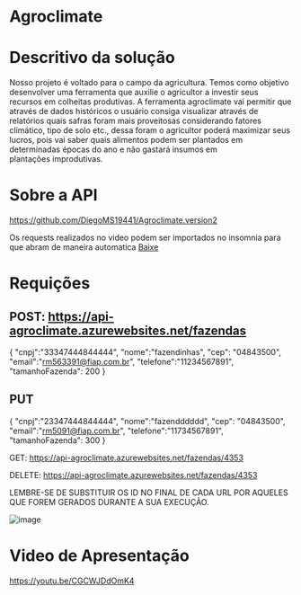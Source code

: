 # Agroclimate

# Descritivo da solução
Nosso projeto é voltado para o campo da agricultura. Temos como objetivo desenvolver uma ferramenta que auxilie o agricultor a investir seus recursos em colheitas produtivas. A ferramenta agroclimate vai permitir que através de dados históricos o usuário consiga visualizar através de relatórios quais safras foram mais proveitosas considerando fatores climático, tipo de solo etc., dessa foram o agricultor poderá maximizar seus lucros, pois vai saber quais alimentos podem ser plantados em determinadas épocas do ano e não gastará insumos em plantações improdutivas.



# Sobre a API
https://github.com/DiegoMS19441/Agroclimate.version2

Os requests realizados no video podem ser importados no insomnia para que abram de maneira automatica [Baixe](Requests_API.json)

# Requições

## POST: https://api-agroclimate.azurewebsites.net/fazendas

{
	"cnpj":"33347444844444",
	"nome":"fazendinhas",
	"cep": "04843500",
	"email":"rm563391@fiap.com.br",
	"telefone":"11234567891",
	"tamanhoFazenda": 200
}


## PUT

{
	"cnpj":"23347444844444",
	"nome":"fazendddddd",
	"cep": "04843500",
	"email":"rm5091@fiap.com.br",
	"telefone":"11734567891",
	"tamanhoFazenda": 300
}


GET: https://api-agroclimate.azurewebsites.net/fazendas/4353

DELETE: https://api-agroclimate.azurewebsites.net/fazendas/4353

LEMBRE-SE DE SUBSTITUIR OS ID NO FINAL DE CADA URL POR AQUELES QUE FOREM GERADOS DURANTE A SUA EXECUÇÃO.

![image](https://github.com/user-attachments/assets/d6ef9e64-b1ea-47fe-b438-36da82fa3479)


# Video de Apresentação
https://youtu.be/CGCWJDdOmK4
